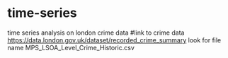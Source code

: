 # time-series
time series analysis on london crime data
#link to crime data https://data.london.gov.uk/dataset/recorded_crime_summary look for file name MPS_LSOA_Level_Crime_Historic.csv
